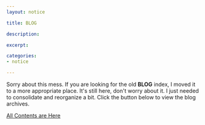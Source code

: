 ```yaml
---
layout: notice

title: BLOG

description: 

excerpt: 

categories:
- notice

---
```



Sorry about this mess. If you are looking for the old **BLOG** index, I moved it to a more appropriate place. It's still here, don't worry about it. I just needed to consolidate and reorganize a bit. Click the button below to view the blog archives.

<div id="feature-button">
  <a href="/archives" class='button'>All Contents are Here<a>
</div> 